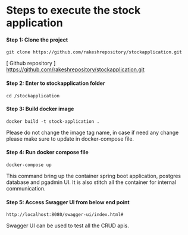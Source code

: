 # Steps to execute the stock application

#### Step 1: Clone the project
    git clone https://github.com/rakeshrepository/stockapplication.git
[ Github repository ] https://github.com/rakeshrepository/stockapplication.git

#### Step 2: Enter to stockapplication folder
    cd /stockapplication

#### Step 3: Build docker image
    docker build -t stock-application .
Please do not change the image tag name, in case if need any change please make sure to update
in docker-compose file.

#### Step 4: Run docker compose file
    docker-compose up
This command bring up the container spring boot application, postgres database and pgadmin UI.
It is also stitch all the container for internal communication.

#### Step 5: Access Swagger UI from below end point
    http://localhost:8080/swagger-ui/index.html#
Swagger UI can be used to test all the CRUD apis.